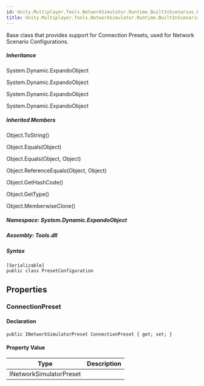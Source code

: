 ```yaml
---  
id: Unity.Multiplayer.Tools.NetworkSimulator.Runtime.BuiltInScenarios.PresetConfiguration  
title: Unity.Multiplayer.Tools.NetworkSimulator.Runtime.BuiltInScenarios.PresetConfiguration  
---
```


<div class="markdown level0 summary">

Base class that provides support for Connection Presets, used for
Network Scenario Configurations.

</div>

<div class="markdown level0 conceptual">

</div>

<div class="inheritance">

##### Inheritance

<div class="level0">

System.Dynamic.ExpandoObject

</div>

<div class="level1">

System.Dynamic.ExpandoObject

</div>

<div class="level2">

System.Dynamic.ExpandoObject

</div>

<div class="level2">

System.Dynamic.ExpandoObject

</div>

</div>

<div class="inheritedMembers">

##### Inherited Members

<div>

Object.ToString()

</div>

<div>

Object.Equals(Object)

</div>

<div>

Object.Equals(Object, Object)

</div>

<div>

Object.ReferenceEquals(Object, Object)

</div>

<div>

Object.GetHashCode()

</div>

<div>

Object.GetType()

</div>

<div>

Object.MemberwiseClone()

</div>

</div>

##### **Namespace**: System.Dynamic.ExpandoObject

##### **Assembly**: Tools.dll

##### Syntax

``` lang-csharp
[Serializable]
public class PresetConfiguration
```

## Properties 

### ConnectionPreset

<div class="markdown level1 summary">

</div>

<div class="markdown level1 conceptual">

</div>

#### Declaration

``` lang-csharp
public INetworkSimulatorPreset ConnectionPreset { get; set; }
```

#### Property Value

| Type                    | Description |
|-------------------------|-------------|
| INetworkSimulatorPreset |             |
